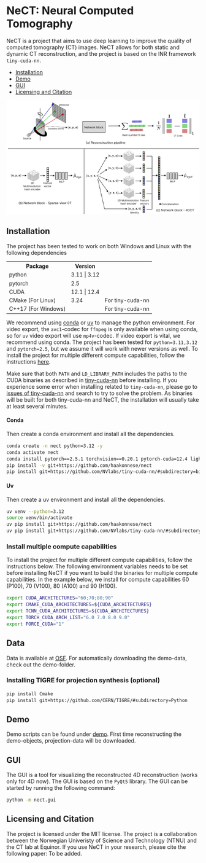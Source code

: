 # NeCT: Neural Computed Tomography
NeCT is a project that aims to use deep learning to improve the quality of computed tomography (CT) images. NeCT allows for both static and dynamic CT reconstruction, and the project is based on the INR framework `tiny-cuda-nn`.
- [Installation](#installation)
- [Demo](#demo)
- [GUI](#gui)
- [Licensing and Citation](#licensing-and-citation)

![NeCT Reconstruction Pipeline](docs/images/Reconstruction%20pipeline.png)

## Installation
The project has been tested to work on both Windows and Linux with the following dependencies
<!-- make a table with name and version -->
<table>
<tr><th>Package</th><th>Version</th></tr>
<tr><td>python</td><td>3.11 | 3.12</td><td></td></tr>
<tr><td>pytorch</td><td>2.5</td><td></td></tr>
<tr><td> CUDA</td><td>12.1 | 12.4</td><td></td></tr>
<tr><td> CMake (For Linux)</td><td>3.24</td><td>For tiny-cuda-nn</td></tr>
<tr><td> C++17 (For Windows)</td><td></td><td>For tiny-cuda-nn</td></tr>
</table>

We recommend using [conda](https://docs.anaconda.com/free/anaconda/install/) or [uv](https://docs.astral.sh/uv/getting-started/installation/) to manage the python environment. For video export, the `avc1`-codec for `ffmpeg` is only available when using conda, so for `uv` video export will use `mp4v`-codec. If video export is vital, we recommend using conda.
The project has been tested for `python=3.11,3.12` and `pytorch=2.5`, but we assume it will work with newer versions as well. To install the project for multiple different compute capabilities, follow the instructions [here](#install-multiple-compute-capabilities).

Make sure that both `PATH` and `LD_LIBRARY_PATH` includes the paths to the CUDA binaries as described in [tiny-cuda-nn](https://github.com/NVlabs/tiny-cuda-nn/) before installing. If you experience some error when installing related to `tiny-cuda-nn`, please go to [issues of tiny-cuda-nn](https://github.com/NVlabs/tiny-cuda-nn/issues) and search to try to solve the problem. As binaries will be built for both tiny-cuda-nn and NeCT, the installation will usually take at least several minutes. 

#### Conda
Then create a conda environment and install all the dependencies. 

```bash
conda create -n nect python=3.12 -y
conda activate nect
conda install pytorch==2.5.1 torchvision==0.20.1 pytorch-cuda=12.4 lightning==2.1 conda-forge::opencv -c pytorch -c nvidia -c conda-forge -y
pip install -v git+https://github.com/haakonnese/nect
pip install git+https://github.com/NVlabs/tiny-cuda-nn/#subdirectory=bindings/torch
```

#### Uv
Then create a uv environment and install all the dependencies. 

```bash
uv venv --python=3.12
source venv/bin/activate
uv pip install git+https://github.com/haakonnese/nect
uv pip install git+https://github.com/NVlabs/tiny-cuda-nn/#subdirectory=bindings/torch --no-build-isolation
```


### Install multiple compute capabilities
To install the project for multiple different compute capabilities, follow the instructions below. The following environment variables needs to be set before installing NeCT if you want to build the binaries for multiple compute capabilities. In the example below, we install for compute capabilities 60 (P100), 70 (V100), 80 (A100) and 90 (H100).  
```bash
export CUDA_ARCHITECTURES="60;70;80;90"
export CMAKE_CUDA_ARCHITECTURES=${CUDA_ARCHITECTURES}
export TCNN_CUDA_ARCHITECTURES=${CUDA_ARCHITECTURES}
export TORCH_CUDA_ARCH_LIST="6.0 7.0 8.0 9.0"
export FORCE_CUDA="1"
```
## Data
Data is available at [OSF](https://osf.io/2w8xc/files/osfstorage). For automatically downloading the demo-data, check out the demo-folder.

### Installing TIGRE for projection synthesis (optional)
```bash
pip install Cmake
pip install git+https://github.com/CERN/TIGRE/#subdirectory=Python
```

## Demo
Demo scripts can be found under [demo](./demo/). First time reconstructing the demo-objects, projection-data will be downloaded.

## GUI
The GUI is a tool for visualizing the reconstructed 4D reconstruction (works only for 4D now). The GUI is based on the `PyQt5` library. The GUI can be started by running the following command:
```bash
python -m nect.gui
```

## Licensing and Citation
The project is licensed under the MIT license. 
The project is a collaboration between the Norwegian Univeristy of Science and Technology (NTNU) and the CT lab at Equinor.
If you use NeCT in your research, please cite the following paper: To be added.
